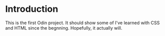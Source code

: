 #  Introduction

This is the first Odin project. It should show some of I've learned with CSS and HTML since the begnning. Hopefully, it actually will.

